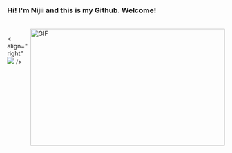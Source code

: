 ### Hi! I'm Nijii and this is my Github. Welcome!

<br />
<img align="right" height="270px" width="450px" alt="GIF" src="C:\Users\User\Desktop\goku.gif" />

< align="right" ![](goku.gif) />

